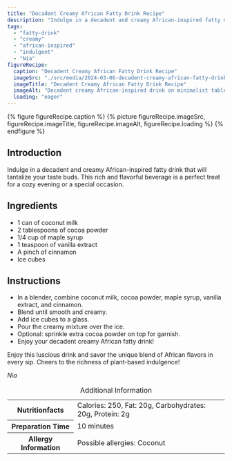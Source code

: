 ```yaml
---
title: "Decadent Creamy African Fatty Drink Recipe"
description: "Indulge in a decadent and creamy African-inspired fatty drink that will tantalize your taste buds. This rich and flavorful beverage is a perfect treat for a cozy evening or a special occasion."
tags:
  - "fatty-drink"
  - "creamy"
  - "african-inspired"
  - "indulgent"
  - "Nia"
figureRecipe: 
  caption: "Decadent Creamy African Fatty Drink Recipe"
  imageSrc: "./src/media/2024-03-06-decadent-creamy-african-fatty-drink-recipe-6175.png"
  imageTitle: "Decadent Creamy African Fatty Drink Recipe"
  imageAlt: "Decadent creamy African-inspired drink on minimalist table setting, inviting and indulgent, perfect for special occasions or cozy evenings."
  loading: "eager"
---
```


{% figure figureRecipe.caption %}
{% picture figureRecipe.imageSrc, figureRecipe.imageTitle, figureRecipe.imageAlt, figureRecipe.loading %}
{% endfigure %}

## Introduction

Indulge in a decadent and creamy African-inspired fatty drink that will tantalize your taste buds. This rich and flavorful beverage is a perfect treat for a cozy evening or a special occasion.

## Ingredients

- 1 can of coconut milk
- 2 tablespoons of cocoa powder
- 1/4 cup of maple syrup
- 1 teaspoon of vanilla extract
- A pinch of cinnamon
- Ice cubes

## Instructions

- In a blender, combine coconut milk, cocoa powder, maple syrup, vanilla extract, and cinnamon.
- Blend until smooth and creamy.
- Add ice cubes to a glass.
- Pour the creamy mixture over the ice.
- Optional: sprinkle extra cocoa powder on top for garnish.
- Enjoy your decadent creamy African fatty drink!

Enjoy this luscious drink and savor the unique blend of African flavors in every sip. Cheers to the richness of plant-based indulgence!

*Nia*

<table><caption class='sr-only'>Additional Information</caption><tr><th>Nutritionfacts</th><td>Calories: 250, Fat: 20g, Carbohydrates: 20g, Protein: 2g&nbsp;</td></tr><tr><th>Preparation Time</th><td>10 minutes&nbsp;</td></tr><tr><th>Allergy Information</th><td>Possible allergies: Coconut&nbsp;</td></tr></table>

